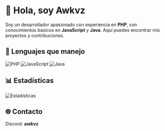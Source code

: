 # 👋 Hola, soy Awkvz

Soy un desarrollador apasionado con experiencia en **PHP**, con conocimientos basicos en **JavaScript** y **Java**. Aquí puedes encontrar mis proyectos y contribuciones.

## 🚀 Lenguajes que manejo
![PHP](https://img.shields.io/badge/PHP-777BB4?style=flat&logo=php&logoColor=white) 
![JavaScript](https://img.shields.io/badge/JavaScript-F7DF1E?style=flat&logo=javascript&logoColor=black) 
![Java](https://img.shields.io/badge/Java-ED8B00?style=flat&logo=java&logoColor=white) 

## 📊 Estadísticas
![Estadísticas](https://github-readme-stats.vercel.app/api?username=awkvz&show_icons=true&theme=radical)

## 🌐 Contacto
Discord: **awkvz**

